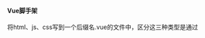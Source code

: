 #### Vue脚手架

将html、js、css写到一个后缀名.vue的文件中，区分这三种类型是通过<template>、<script>、<style>来区分，这个.vue文件在打包的过程中会被转换成浏览器能识别的传统html、js、css。

![enter image description here](https://images2015.cnblogs.com/blog/1127793/201705/1127793-20170508205435738-759749042.png)
2.使用vue.js官方提供的命令行工具，可以让我们把关注点放在项目功能的实现上。

3.需要安装依赖（cnpm install），可进入package.json中查看。比如vue-loader，其作用就是解析vue文件使浏览器能识别。

4.页面的生成，通过webpack打包工具将.vue文件打包成html、js、css，其中js就是一个新的vue对象。